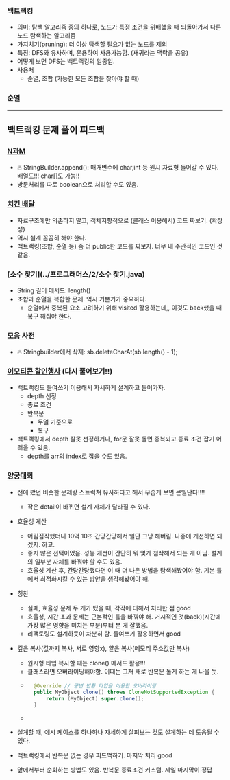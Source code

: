 ### 백트랙킹
- 의미: 탐색 알고리즘 중의 하나로, 노드가 특정 조건을 위배했을 때 되돌아가서 다른 노드 탐색하는 알고리즘
- 가지치기(pruning): 더 이상 탐색할 필요가 없는 노드를 제외
- 특징: DFS와 유사하며, 혼용하여 사용가능함. (재귀라는 맥락을 공유)
- 어떻게 보면 DFS는 백트랙킹의 일종임. 
- 사용처
  - 순열, 조합 (가능한 모든 조합을 찾아야 할 때)

### 순열


---

## 백트랙킹 문제 풀이 피드백
### [N과M](백준/Silver/15649. N과 M （1）)
- 🔥 StringBuilder.append(): 매개변수에 char,int 등 원시 자료형 들어갈 수 있다. 배열도!!! char[]도 가능!!
- 방문처리를 따로 boolean으로 처리할 수도 있음.

### [치킨 배달](../백준/Gold/15686. 치킨 배달)
- 자료구조에만 의존하지 말고, 객체지향적으로 (클래스 이용해서) 코드 짜보기. (확장성)
- 역시 설계 꼼꼼히 해야 한다.
- 백트랙킹(조합, 순열 등) 좀 더 public한 코드를 짜보자. 너무 내 주관적인 코드인 것 같음. 

### [소수 찾기](../프로그래머스/2/소수 찾기.java)
- String 길이 메서드: length()
- 조합과 순열을 복합한 문제. 역시 기본기가 중요하다. 
  - 순열에서 중복된 요소 고려하기 위해 visited 활용하는데,, 이것도 back했을 때 복구 해줘야 한다. 

### [모음 사전]()
- 🔥 Stringbuilder에서 삭제: sb.deleteCharAt(sb.length() - 1);

### [이모티콘 할인행사](../프로그래머스/2/150368. 이모티콘 할인행사) (다시 풀어보기!!)
- 백트랙킹도 들여쓰기 이용해서 자세하게 설계하고 들어가자.
  - depth 선정
  - 종료 조건
  - 반복문
    - 무얼 기준으로
    - 복구
- 백트랙킹에서 depth 잘못 선정하거나, for문 잘못 돌면 중복되고 종료 조건 잡기 어려울 수 있음.
  - depth를 arr의 index로 잡을 수도 있음.

### [양궁대회](프로그래머스/2/92342. 양궁대회)
- 전에 봤던 비슷한 문제랑 스트럭쳐 유사하다고 해서 우숩게 보면 큰일난다!!!!
  - 작은 detail이 바뀌면 설계 자체가 달라질 수 있다. 
- 효율성 계산
  - 어림짐작했더니 10억 10초 간당간당해서 일단 그냥 해버림. 나중에 개선하면 되겠지. 하고.
  - 좋지 않은 선택이었음. 성능 개선이 간단히 뭐 몇개 첨삭해서 되는 게 아님. 설계의 일부분 자체를 바꿔야 할 수도 있음.
  - 효율성 계산 후, 간당간당했다면 이 때 더 나은 방법을 탐색해봤어야 함. 기본 틀에서 최적화시킬 수 있는 방안을 생각해봤어야 해.
- 칭찬
  - 실패, 효율성 문제 두 개가 떴을 때, 각각에 대해서 처리한 점 good
  - 효율성, 시간 초과 문제는 근본적인 틀을 바꿔야 해. 거시적인 것(back)(시간에 가장 많은 영향을 미치는 부분)부터 본 게 잘했음.
  - 리팩토링도 설계하듯이 차분히 함. 들여쓰기 활용하면서 good
- 깊은 복사(값까지 복사, 서로 영향x), 얕은 복사(메모리 주소값만 복사)
  - 원시형 타입 복사할 때는 clone() 메서드 활용!!!
  - 클래스라면 오버라이딩해야함. 이때는 그저 새로 반복문 돌게 하는 게 나을 듯.
  - ```java
      @Override // 공변 반환 타입을 이용한 오버라이딩
      public MyObject clone() throws CloneNotSupportedException {
          return (MyObject) super.clone(); 
      }
  - ```
- 설계할 때, 예시 케이스를 하나하나 자세하게 살펴보는 것도 설계하는 데 도움될 수 있다.
- 백트랙킹에서 반복문 없는 경우 피드백하기. 마지막 처리 good

- 앞에서부터 순회하는 방법도 있음. 반복문 종료조건 커스텀. 제일 마지막이 정답
